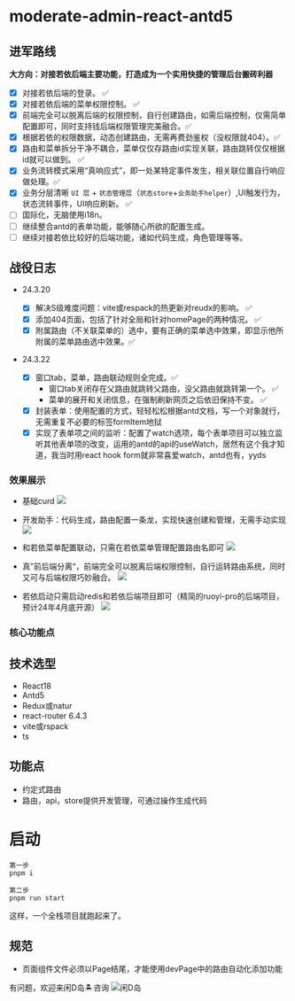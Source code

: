 # moderate-admin-react-antd5

## 进军路线

**大方向：对接若依后端主要功能，打造成为一个实用快捷的管理后台搬砖利器**

-   [x] 对接若依后端的登录。 ✅
-   [x] 对接若依后端的菜单权限控制。 ✅
-   [x] 前端完全可以脱离后端的权限控制，自行创建路由，如需后端控制，仅需简单配置即可，同时支持钱后端权限管理完美融合。✅
-   [x] 根据若依的权限数据，动态创建路由，无需再费劲鉴权（没权限就404）。✅
-   [x] 路由和菜单拆分干净不耦合，菜单仅仅存路由id实现关联，路由跳转仅仅根据id就可以做到。 ✅
-   [x] 业务流转模式采用“真响应式”，即一处某特定事件发生，相关联位置自行响应做处理。✅
-   [x] 业务分层清晰 `UI 层` + `状态管理层`（`状态store`+`业务助手helper`）,UI触发行为，状态流转事件，UI响应刷新。 ✅
-   [ ] 国际化，无脑使用i18n。
-   [ ] 继续整合antd的表单功能，能够随心所欲的配置生成。
-   [ ] 继续对接若依比较好的后端功能，诸如代码生成，角色管理等等。

## 战役日志

-   24.3.20

    -   [x] 解决S级难度问题：vite或respack的热更新对reudx的影响。 ✅
    -   [x] 添加404页面，包括了针对全局和针对homePage的两种情况。 ✅
    -   [x] 附属路由（不关联菜单的）选中，要有正确的菜单选中效果，即显示他所附属的菜单路由选中效果。✅

-   24.3.22
    -   [x] 窗口tab，菜单，路由联动规则全完成。✅
        -   窗口tab关闭存在父路由就跳转父路由，没父路由就跳转第一个。 ✅
        -   菜单的展开和关闭信息，在强制刷新网页之后依旧保持不变。 ✅
    -   [x] 封装表单：使用配置的方式，轻轻松松根据antd文档，写一个对象就行，无需重复不必要的标签formItem地狱
    -   [x] 实现了表单项之间的监听：配置了watch选项，每个表单项目可以独立监听其他表单项的改变，运用的antd的api的useWatch，居然有这个我才知道，我当时用react hook form就非常喜爱watch，antd也有，yyds

### 效果展示

-   基础curd
    ![](https://qiniu.moderate.run/img/QQ20240319-200618%402x.png)

-   开发助手：代码生成，路由配置一条龙，实现快速创建和管理，无需手动实现
    ![](https://qiniu.moderate.run/img/QQ20240319-201338%402x.png)

-   和若依菜单配置联动，只需在若依菜单管理配置路由名即可
    ![](https://qiniu.moderate.run/img/3667960414.png)

-   真”前后端分离“，前端完全可以脱离后端权限控制，自行运转路由系统，同时又可与后端权限巧妙融合。
    ![](https://qiniu.moderate.run/img/QQ20240319-205403%402x.png)

-   若依启动只需启动redis和若依后端项目即可（精简的ruoyi-pro的后端项目，预计24年4月底开源）
    ![](https://qiniu.moderate.run/img/QQ20240319-202525%402x.png)

### 核心功能点

## 技术选型

-   React18
-   Antd5
-   Redux或natur
-   react-router 6.4.3
-   vite或rspack
-   ts

## 功能点

-   约定式路由
-   路由，api，store提供开发管理，可通过操作生成代码

# 启动

```
第一步
pnpm i

第二步
pnpm run start
```

这样，一个全栈项目就跑起来了。

## 规范

-   页面组件文件必须以Page结尾，才能使用devPage中的路由自动化添加功能

有问题，欢迎来闲D岛🏝️咨询
![闲D岛](https://qiniu.moderate.run/IMG_4020.JPG)
